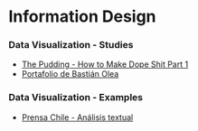 # Information Design
### Data Visualization - Studies
- [The Pudding - How to Make Dope Shit Part 1](https://pudding.cool/process/how-to-make-dope-shit-part-1/)
- [Portafolio de Bastián Olea](https://bastianolea.github.io/shiny_apps/)

### Data Visualization - Examples
- [Prensa Chile - Análisis textual](https://bastianoleah.shinyapps.io/prensa_chile/)
